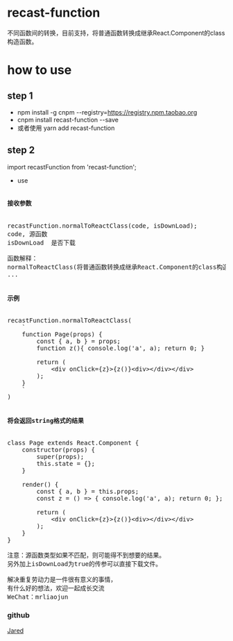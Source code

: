 # recast-function
不同函数间的转换，目前支持，将普通函数转换成继承React.Component的class构造函数。

# how to use
## step 1
- npm install -g cnpm --registry=https://registry.npm.taobao.org
- cnpm install recast-function --save
- 或者使用 yarn add recast-function

## step 2
import recastFunction from 'recast-function';

- use

<pre>
<h4>接收参数</h4>
recastFunction.normalToReactClass(code, isDownLoad);
code, 源函数
isDownLoad  是否下载

函数解释：
normalToReactClass(将普通函数转换成继承React.Component的class构造函数) 
...

<h4>示例</h4>
recastFunction.normalToReactClass(
    `
    function Page(props) {
        const { a, b } = props;
        function z(){ console.log('a', a); return 0; }

        return (
            &ltdiv onClick={z}>{z()}&ltdiv&gt&lt/div&gt&lt/div&gt
        );
    }
    `
)

<h4>将会返回string格式的结果</h4>
class Page extends React.Component {
    constructor(props) {
        super(props);
        this.state = {};
    }

    render() {
        const { a, b } = this.props;
        const z = () => { console.log('a', a); return 0; };

        return (
            &ltdiv onClick={z}>{z()}&ltdiv&gt&lt/div&gt&lt/div&gt
        );
    }
}

注意：源函数类型如果不匹配，则可能得不到想要的结果。
另外加上isDownLoad为true的传参可以直接下载文件。

解决重复劳动力是一件很有意义的事情，
有什么好的想法，欢迎一起成长交流
WeChat：mrliaojun
</pre>

### github
[Jared](https://github.com/aisriver/recast-function.git)